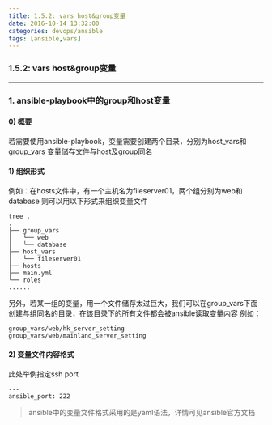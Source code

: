 ```yaml
---
title: 1.5.2: vars host&group变量
date: 2016-10-14 13:32:00
categories: devops/ansible
tags: [ansible,vars]
---
```

### 1.5.2: vars host&group变量

---

### 1. ansible-playbook中的group和host变量
#### 0) 概要
若需要使用ansible-playbook，变量需要创建两个目录，分别为host_vars和group_vars
变量储存文件与host及group同名

#### 1) 组织形式
例如：在hosts文件中，有一个主机名为fileserver01，两个组分别为web和database
则可以用以下形式来组织变量文件
```
tree .
.
├── group_vars
│   └── web
│   └── database
├── host_vars
│   └── fileserver01
├── hosts
├── main.yml
└── roles
......
```
另外，若某一组的变量，用一个文件储存太过巨大，我们可以在group_vars下面创建与组同名的目录，在该目录下的所有文件都会被ansible读取变量内容
例如：
```
group_vars/web/hk_server_setting
group_vars/web/mainland_server_setting
```

#### 2) 变量文件内容格式
此处举例指定ssh port
```
---
ansible_port: 222
```
> ansible中的变量文件格式采用的是yaml语法，详情可见ansible官方文档
